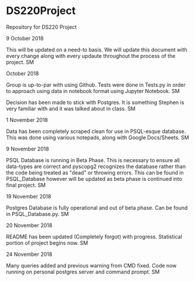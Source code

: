 # DS220Project
Repository for DS220 Project

9 October 2018

This will be updated on a need-to basis. We will update this document with every change
along with every updaute throughout the process of the project. SM


October 2018

Group is up-to-par with using Github. Tests were done in Tests.py in order to approach using data in notebook format using Jupyter Notebook. SM

Decision has been made to stick with Postgres. It is something Stephen is very familiar with and it was talked about in class. SM

1 November 2018

Data has been completely scraped clean for use in PSQL-esque database. This was done using various notepads, along with Google Docs/Sheets. SM

9 November 2018

PSQL Database is running in Beta Phase. This is necessary to ensure all data-types are correct and pyscopg2 recognizes the database rather than the code being treated as "dead" or throwing errors. This can be found in PSQL_Database however will be updated as beta phase is continued into final project. SM


19 November 2018

Postgres Database is fully operational and out of beta phase. Can be found in PSQL_Database.py. SM

20 November 2018

README has been updated (Completely forgot) with progress. Statistical portion of project begins now. SM

24 November 2018

Many queries added and previous warning from CMD fixed. Code now running on personal postgres server and command prompt. SM
